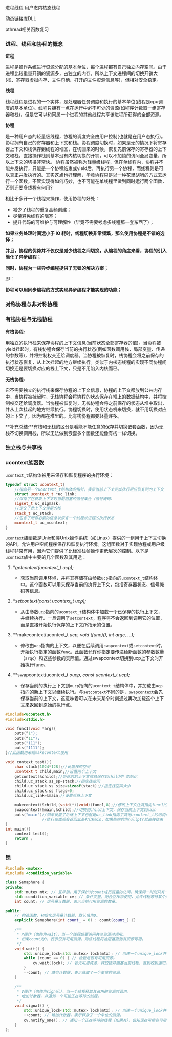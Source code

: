 进程线程 用户态内核态线程

动态链接库DLL

pthread相关函数复习







































### 进程、线程和协程的概念

**进程**

进程是操作系统进行资源分配的基本单位，每个进程都有自己独立内存空间。由于进程比较重量开销的资源多，占独立的内存，所以上下文进程间的切换开销大(栈、寄存器虚拟内存、文件句柄、打开的文件资源信息等)，但相对安全稳定。

**线程**

线程线程是进程的一个实体，是处理器任务调度和执行的基本单位(线程是cpu调度的基本单位)。线程只拥有一点在运行中必不可少的资源(如程序计数器一组寄存器和栈)，但是它可以和同属一个进程的其他线程共享该进程所获得的全部资源。

**协程**

是一种用户态的轻量级线程，协程的调度完全由用户控制(也就是在用户态执行)。协程拥有自己的寄存器和上下文和栈。协程调度切换时，如果是无的情况下将寄存器上下文和栈保存到线程的堆区，在切回来的时候，恢复先前保存的寄存器的上下文和栈，直接操作栈则基本没有内核切换的开销，可以不加锁的访问全局变量，所以上下文的切换非常快。
协程虽然被称为轻量级线程，但在单线程内，协程并不能并发执行，只能是一个协程结束或yield后，再执行另一个协程，而线程则是可以真正并发执行的。其实这点也好理解，毕竟协程只是以一种花里胡哨的方式去运行一个函数，不管实现得如何巧妙，也不可能在单线程里做到同时运行两个函数，否则还要多线程有何用?

相比于多开一个线程来操作，使用协程的好处：

- 减少了线程的重复高频创建；
- 尽量避免线程的阻塞；
- 提升代码的可维护与可理解性（毕竟不需要考虑多线程那一套东西了）；

**如果业务处理时间远小于 IO 耗时，线程切换非常频繁，那么使用协程是不错的选择；**

**并且，协程的优势并不仅仅是减少线程之间切换，从编程的角度来看，协程的引入简化了异步编程；**

**同时，协程为一些异步编程提供了无锁的解决方案；**

即：

**协程可以用同步编程的方式实现异步编程才能实现的功能；**



### 对称协程与非对称协程



### 有栈协程与无栈协程

**有栈协程:**

用独立的执行栈来保存协程的上下文信息(当前状态全部寄存器的值)。当协程被yield挂起时，有栈协程会保存当前的执行状态(例如函数调用栈，局部变量、传递的参数等)，并将控制权交还给调度器。当协程被恢复时，栈协程会将之前保存的执行状态恢复，从上次挂起的地方继续执行。类似于内核态线程的实现不同协程间切换还是要切换对应的栈上下文，只是不用陷入内核而已。

**无栈协程:**

它不需要独立的执行栈来保存协程的上下文信息，协程的上下文都放到公共内存中，当协程被挂起时，无栈协程会将协程的状态保存在堆上的数据结构中，并将控制权交还给调度器。当协程被恢复时，无栈协程会将之前保存的状态从堆中取出，并从上次挂起的地方继续执行。协程切换时，使用状态机来切换，就不用切换对应的上下文了，因为都在堆里的。比有栈协程都要轻量许多。

**补充总结:**有栈和无栈的区分是看能不能任意的保存并切换嵌套函数，因为无栈不切换调用栈，所以无法做到嵌套多个函数还能像有栈一样切换。



### 独立栈与共享栈



### ucontext族函数

`ucontext_t`结构体被用来保存和恢复程序的执行环境：

```cpp
typedef struct ucontext_t{
    //指向另一个ucontext_t结构体的指针，表示当前上下文完成执行后应恢复到的上下文
    struct ucontext_t *uc_link;
    //保存了在获取上下文时当前阻塞的信号集合（信号掩码）
    sigset_t uc_sigmask;
    //定义了此上下文使用的栈
    stack_t uc_stack;
    //包含了所有必要的信息以恢复一个线程或进程的执行状态
    mcontext_t uc_mcontext;
}
```

`ucontext`族函数是Unix和类Unix操作系统（如Linux）提供的一组用于上下文切换的API，允许用户空间程序保存和恢复执行环境。这组函数对于实现协程或用户级线程非常有用，因为它们提供了比标准栈帧操作更低层次的控制。以下是`ucontext`族中主要的几个函数及其用途：

1. **getcontext(ucontext_t *ucp);**
   - 获取当前调用环境，并将其存储在由参数`ucp`指向的`ucontext_t`结构体中。这个函数可以用来保存当前的执行上下文，包括寄存器状态、信号掩码等信息。

2. **setcontext(const ucontext_t *ucp);**
   - 从由参数`ucp`指向的`ucontext_t`结构体中加载一个已保存的执行上下文，并继续执行。一旦调用了`setcontext`，程序将不会返回到调用它的位置，而是直接开始执行保存的上下文所指示的位置。

3. **makecontext(ucontext_t *ucp, void (*func)(), int argc, ...);**
   - 修改由`ucp`指向的上下文，以便在后续调用`swapcontext`或`setcontext`时，开始执行指定的函数`func`。此函数允许你指定要传递给新函数的参数数量（`argc`）和这些参数的实际值。通过swapcontext切换到ucp上下文时开始执行func。

4. **swapcontext(ucontext_t *oucp, const ucontext_t *ucp);**
   - 保存当前的执行上下文到`oucp`指向的`ucontext_t`结构体中，并加载由`ucp`指向的新上下文以继续执行。与`setcontext`不同的是，`swapcontext`会先保存当前的上下文，这意味着可以在未来某个时刻通过再次加载这个上下文来返回到原始的执行点。

```cpp
#include<ucontext.h>
#include<stdio.h>

void func1(void *arg){
    puts(“1");
    puts(“11");
    puts("111");
    puts("1111");
}//此函数用来给makecontext使用
         
void context_test(){
    char stack[1024*128];//设置栈的空间
    ucontext_t child,main;//设置两个上下文
    getcontext(&child);//将此时的上下文信息保存到child中 初始化
    child.uc_stack.ss_sp=stack;//指定栈空间
    child.uc_stack.ss size=sizeof(stack);//指定栈空间大小
    child.uc_stack.ss flags=0;
    child.uc_link=&main;//设置后继上下文
    
    makecontext(&child,(void(*)(void))func1,8);//修改上下文让其指向func1的函数
    swapcontext(&main,&child);//切换到child上下文，保存当前上下文到main
    puts("main")//如果设置了后继上下文也就是uc_link指向了其他ucontext_t的结构体对象则makeconteXT中的函数function
    			//执行完成后会返回此处打印main，如果指向的为nullptr就直接结束
}
int main(){
    context test();
    return ;
}
```



### 锁

```cpp
#include <mutex>
#include <condition_variable>

class Semaphore {
private:
    std::mutex mtx; // 互斥锁，用于保护对count成员变量的访问，确保同一时刻只有一个线程可以修改它。
    std::condition_variable cv; // 条件变量，配合互斥锁使用，允许线程等待某个条件变为真。
    int count; // 信号量计数器，表示当前可用资源的数量。

public:
    // 构造函数，初始化信号量计数器，默认值为0。
    explicit Semaphore(int count_ = 0) : count(count_) {}

    /**
     * P操作（也称为wait），当一个线程想要访问共享资源时调用。
     * 如果count为0，表示没有可用资源，则该线程将被阻塞直到有资源可用。
     */
    void wait() {
        std::unique_lock<std::mutex> lock(mtx); // 创建一个unique_lock并自动锁定mtx。
        while (count == 0) { // 检查是否有可用资源。
            cv.wait(lock); // 若无可用资源，释放锁并阻塞当前线程，直到收到通知。
        }
        --count; // 减少计数器，表示获取了一个单位的资源。
    }

    /**
     * V操作（也称为signal），当一个线程释放其占用的资源时调用。
     * 增加计数器，并通知一个可能正在等待的线程。
     */
    void signal() {
        std::unique_lock<std::mutex> lock(mtx); // 创建一个unique_lock并自动锁定mtx。
        ++count; // 增加计数器，表示释放了一个单位的资源。
        cv.notify_one(); // 通知一个正在等待的线程（如果有），告知现在可能有可用资源了。
    }
};
```









